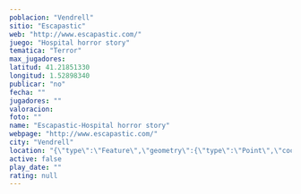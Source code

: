 ```yaml
---
poblacion: "Vendrell"
sitio: "Escapastic"
web: "http://www.escapastic.com/"
juego: "Hospital horror story"
tematica: "Terror"
max_jugadores: 
latitud: 41.21851330
longitud: 1.52898340
publicar: "no"
fecha: ""
jugadores: ""
valoracion: 
foto: ""
name: "Escapastic-Hospital horror story"
webpage: "http://www.escapastic.com/"
city: "Vendrell"
location: "{\"type\":\"Feature\",\"geometry\":{\"type\":\"Point\",\"coordinates\":[1.5289834,41.2185133]}}"
active: false
play_date: ""
rating: null
---
```

